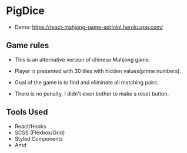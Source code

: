 # PigDice
- Demo: https://react-mahjong-game-adrinlol.herokuapp.com/

## Game rules
- This is an alternative version of chinese Mahjong game.
- Player is presented with 30 tiles with hidden values(prime numbers).
- Goal of the game is to find and eliminate all matching pairs.

- There is no penalty, I didn't even bother to make a reset button.

## Tools Used
- React/Hooks
- SCSS (Flexbox/Grid)
- Styled Components
- Antd
